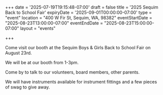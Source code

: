 +++
date = '2025-07-19T19:15:48-07:00'
draft = false
title = '2025 Sequim Back to School Fair'
expiryDate = '2025-09-01T00:00:00-07:00'
type =  "event"
location =  "400 W Fir St, Sequim, WA, 98382"
eventStartDate = "2025-08-23T13:00:00-07:00"
eventEndDate = "2025-08-23T15:00:00-07:00"
layout = "events"

+++

Come visit our booth at the Sequim Boys & Girls Back to School Fair on August 23rd.

We will be at our booth from 1-3pm.

Come by to talk to our volunteers, board members, other parents.

We will have instruments available for instrument fittings and a few pieces of swag to give away.
